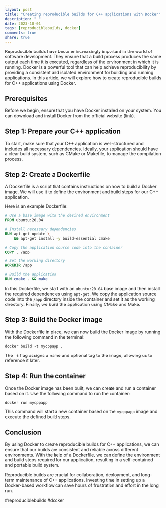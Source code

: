 ```yaml
---
layout: post
title: "Creating reproducible builds for C++ applications with Docker"
description: " "
date: 2023-10-01
tags: [reproduciblebuilds, docker]
comments: true
share: true
---
```


Reproducible builds have become increasingly important in the world of software development. They ensure that a build process produces the same output each time it is executed, regardless of the environment in which it is running. Docker is a powerful tool that can help achieve reproducibility by providing a consistent and isolated environment for building and running applications. In this article, we will explore how to create reproducible builds for C++ applications using Docker.

## Prerequisites
Before we begin, ensure that you have Docker installed on your system. You can download and install Docker from the official website (link).

## Step 1: Prepare your C++ application
To start, make sure that your C++ application is well-structured and includes all necessary dependencies. Ideally, your application should have a clear build system, such as CMake or Makefile, to manage the compilation process.

## Step 2: Create a Dockerfile
A Dockerfile is a script that contains instructions on how to build a Docker image. We will use it to define the environment and build steps for our C++ application.

Here is an example Dockerfile:

```Dockerfile
# Use a base image with the desired environment
FROM ubuntu:20.04

# Install necessary dependencies
RUN apt-get update \
    && apt-get install -y build-essential cmake

# Copy the application source code into the container
COPY . /app

# Set the working directory
WORKDIR /app

# Build the application
RUN cmake . && make
```

In this Dockerfile, we start with an `ubuntu:20.04` base image and then install the required dependencies using `apt-get`. We copy the application source code into the `/app` directory inside the container and set it as the working directory. Finally, we build the application using CMake and Make.

## Step 3: Build the Docker image
With the Dockerfile in place, we can now build the Docker image by running the following command in the terminal:

```
docker build -t mycppapp .
```

The `-t` flag assigns a name and optional tag to the image, allowing us to reference it later.

## Step 4: Run the container
Once the Docker image has been built, we can create and run a container based on it. Use the following command to run the container:

```
docker run mycppapp
```

This command will start a new container based on the `mycppapp` image and execute the defined build steps.

## Conclusion
By using Docker to create reproducible builds for C++ applications, we can ensure that our builds are consistent and reliable across different environments. With the help of a Dockerfile, we can define the environment and build steps required for our application, resulting in a self-contained and portable build system.

Reproducible builds are crucial for collaboration, deployment, and long-term maintenance of C++ applications. Investing time in setting up a Docker-based workflow can save hours of frustration and effort in the long run.

#reproduciblebuilds #docker